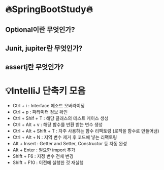 # 🔥SpringBootStudy🔥

## Optional이란 무엇인가?
## Junit, jupiter란 무엇인가?
## assertj란 무엇인가?

# 💡IntelliJ 단축키 모음

- Ctrl + i : Interface 메소드 오버라이딩
- Ctrl + p : 파라미터 정보 확인
- Ctrl + Shif + T : 해당 클래스의 테스트 케이스 생성
- Ctrl + Alt + v : 해당 함수를 반환 받는 변수 생성
- Ctrl + Alt + Shift + T : 자주 사용하는 함수 리팩토링 (로직을 함수로 만들어냄)
- Ctrl + Alt + N : 지역 변수 제거 후 코드에 넣는 리팩토링
- Alt + Insert : Getter and Setter, Constructor 등 자동 완성
- Alt + Enter : 필요한 import 추가
- Shift + F6 : 지정 변수 전체 변경
- Shift + F10 : 이전에 실행한 것 재실행
